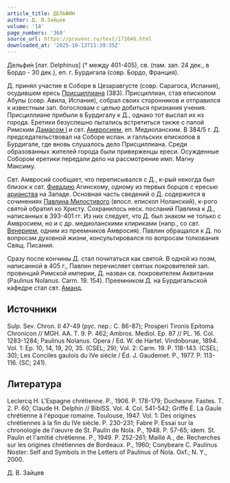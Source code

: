 ```yaml
---
article_title: ДЕЛЬФИН
author: Д. В.Зайцев
volume: '14'
page_numbers: '360'
source_url: https://pravenc.ru/text/171646.html
downloaded_at: '2025-10-13T11:39:35Z'
---
```


Дельфи́н [лат. Delphinus] († между 401-405), св. (пам. зап. 24 дек., в Бордо - 30 дек.), еп. г. Бурдигала (совр. Бордо, Франция).

Д. принял участие в Соборе в Цезаравгусте (совр. Сарагоса, Испания), осудившем ересь [Присциллиана](https://pravenc.ru/text/Присциллиана.html) (383). Присциллиан, став епископом Абулы (совр. Авила, Испания), собрал своих сторонников и отправился к известным зап. богословам с целью добиться признания учения. Присциллиане прибыли в Бурдигалу к Д., однако тот выслал их из города. Еретики безуспешно пытались встретиться также с папой Римским [Дамасом I](<https://pravenc.ru/text/Дамас I.html>) и свт. [Амвросием](https://pravenc.ru/text/Амвросий.html), еп. Медиоланским. В 384/5 г. Д. председательствовал на Соборе испан. и галльских епископов в Бурдигале, где вновь слушалось дело Присциллиана. Среди образованных жителей города были приверженцы ереси. Осужденные Собором еретики передали дело на рассмотрение имп. Магну Максиму.

Свт. Амвросий сообщает, что переписывался с Д., к-рый некогда был близок к свт. [Фивадию](https://pravenc.ru/text/Фивадию.html) Агинскому, одному из первых борцов с ересью [арианства](https://pravenc.ru/text/Арианство.html) на Западе. Основная часть сведений о Д. содержится в сочинениях [Павлина Милостивого](<https://pravenc.ru/text/Павлин Милостивый.html>) (впосл. епископ Ноланский), к-рого святой обратил ко Христу. Сохранилось неск. посланий Павлина к Д., написанных в 393-401 гг. Из них следует, что Д. был знаком не только с Амвросием, но и с др. медиоланскими клириками (напр., со свт. [Венерием](https://pravenc.ru/text/Венерием.html), одним из преемников Амвросия). Павлин обращался к Д. по вопросам духовной жизни, консультировался по вопросам толкования Свящ. Писания.

Сразу после кончины Д. стал почитаться как святой. В одной из поэм, написанной в 405 г., Павлин перечисляет святых покровителей зап. провинций Римской империи, Д. назван св. покровителем Аквитании (Paulinus Nolanus. Carm. 19. 154). Преемником Д. на Бурдигальской кафедре стал свт. [Аманд](https://pravenc.ru/text/Аманд.html).

## Источники

Sulp. Sev. Chron. II 47-49 (рус. пер.: С. 86-87); Prosperi Tironis Epitoma Chronicon // MGH. AA. T. 9. P. 462; Ambros. Mediol. Ep. 87 // PL. 16. Col. 1283-1284; Paulinus Nolanus. Opera / Ed. W. de Hartel. Vindobonae, 1894. Vol. 1: Ep. 10, 14, 19, 20, 35. (CSEL; 29); Vol. 2: Carm. 19. P. 118-143. (CSEL; 30); Les Conciles gaulois du IVe siècle / Éd. J. Gaudemet. P., 1977. P. 113-116. (SC; 241).

## Литература

Leclercq H. L'Espagne chrétienne. P., 1906. P. 178-179; Duchesne. Fastes. T. 2. P. 60; Claude H. Delphin // BiblSS. Vol. 4. Col. 541-542; Griffe É. La Gaule chrétienne à l'époque romaine. Toulouse, 1947. Vol. 1: Des origines chrétiennes à la fin du IVe siècle. P. 230-231; Fabre P. Essai sur la chronologie de l'œuvre de St. Paulin de Nola. P., 1948. P. 57-65; idem. St. Paulin et l'amitié chrétienne. P., 1949. P. 252-261; Maillé A., de. Recherches sur les origines chrétiennes de Bordeaux. P., 1960; Conybeare C. Paulinus Noster: Self and Symbols in the Letters of Paulinus of Nola. Oxf.; N. Y., 2000.

Д. В.  Зайцев
